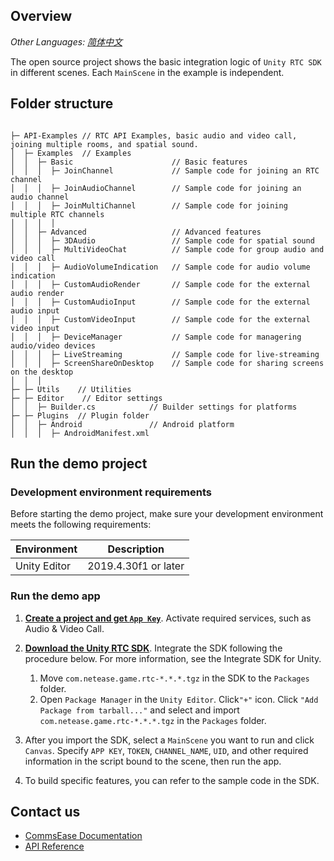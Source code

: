 ## Overview

_Other Languages: [简体中文](README_zh_CN.md)_

The open source project shows the basic integration logic of `Unity RTC SDK` in different scenes. Each `MainScene` in the example is independent.

## Folder structure

```

├─ API-Examples // RTC API Examples, basic audio and video call, joining multiple rooms, and spatial sound.
│  ├─ Examples  // Examples
│  │  ├─ Basic                 		// Basic features
│  │  │  ├─ JoinChannel        		// Sample code for joining an RTC channel
│  │  │  ├─ JoinAudioChannel   		// Sample code for joining an audio channel
│  │  │  ├─ JoinMultiChannel   		// Sample code for joining multiple RTC channels
│  │  │  │
│  │  ├─ Advanced              		// Advanced features
│  │  │  ├─ 3DAudio            		// Sample code for spatial sound
│  │  │  ├─ MultiVideoChat     		// Sample code for group audio and video call
│  │  │  ├─ AudioVolumeIndication   // Sample code for audio volume indication
│  │  │  ├─ CustomAudioRender     	// Sample code for the external audio render
│  │  │  ├─ CustomAudioInput     	// Sample code for the external audio input
│  │  │  ├─ CustomVideoInput     	// Sample code for the external video input
│  │  │  ├─ DeviceManager     		// Sample code for managering audio/video devices
│  │  │  ├─ LiveStreaming     		// Sample code for live-streaming
│  │  │  ├─ ScreenShareOnDesktop    // Sample code for sharing screens on the desktop
│  │  │
├─ ├─ Utils    // Utilities
├─ ├─ Editor    // Editor settings
│  │  ├─ Builder.cs            // Builder settings for platforms
├─ ├─ Plugins  // Plugin folder
│  │  ├─ Android               // Android platform
│  │  │  ├─ AndroidManifest.xml
```

## Run the demo project

### Development environment requirements

Before starting the demo project, make sure your development environment meets the following requirements:

| Environment | Description |
|--------|--------|
| Unity Editor | 2019.4.30f1 or later |

### Run the demo app

1. [**Create a project and get `App Key`**](https://doc.yunxin.163.com/nertc/docs/DE3NDM0NTI?platform=unity). Activate required services, such as Audio & Video Call.

2. [**Download the Unity RTC SDK**](https://yx-web-nosdn.netease.im/package/1662715423977/nertc-unity-sdk-4.5.907.7z?download=nertc-unity-sdk-4.5.907.7z). Integrate the SDK following the procedure below. For more information, see the Integrate SDK for Unity.
	1. Move `com.netease.game.rtc-*.*.*.tgz` in the SDK to the `Packages` folder.
	2. Open `Package Manager` in the `Unity Editor`. Click`"+"` icon. Click `"Add Package from tarball..."` and select and import `com.netease.game.rtc-*.*.*.tgz` in the `Packages` folder.

3. After you import the SDK, select a `MainScene` you want to run and click `Canvas`. Specify `APP KEY`, `TOKEN`, `CHANNEL_NAME`, `UID`, and other required information in the script bound to the scene, then run the app.

4. To build specific features, you can refer to the sample code in the SDK.

## Contact us

- [CommsEase Documentation](https://doc.commsease.com/en/DeveloperContest/docs/home-page?platform=undefined)
- [API Reference](https://doc.commsease.com/docs/interface/NERTC_SDK/en/Latest/Unity/index.html)

